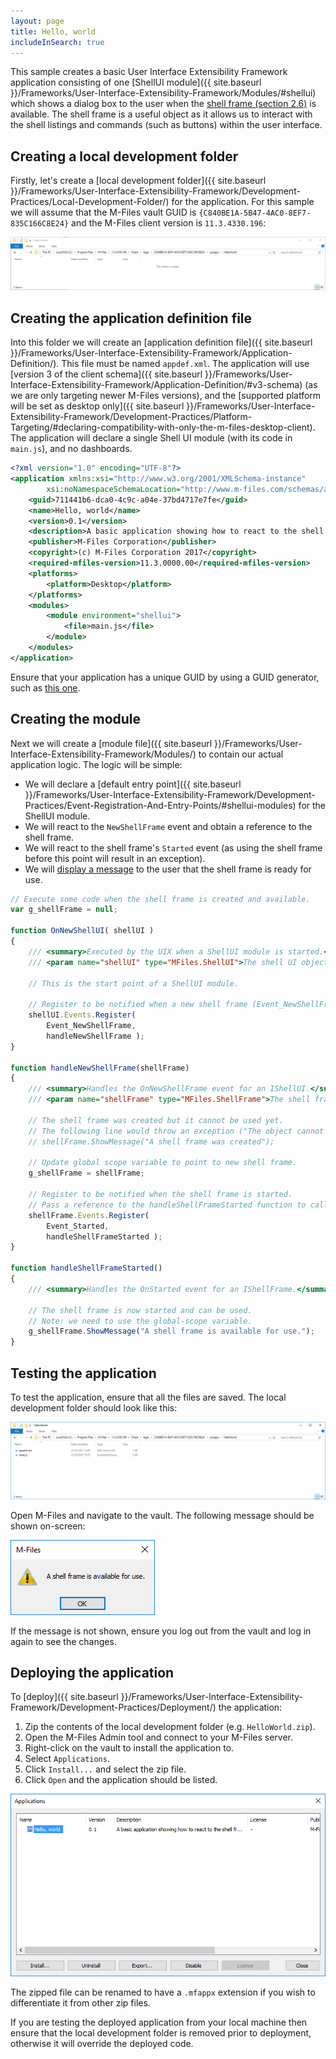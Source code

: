 ```yaml
---
layout: page
title: Hello, world
includeInSearch: true
---
```


This sample creates a basic User Interface Extensibility Framework application consisting of one [ShellUI module]({{ site.baseurl }}/Frameworks/User-Interface-Extensibility-Framework/Modules/#shellui) which shows a dialog box to the user when the [shell frame (section 2.6)](https://www.m-files.com/UI_Extensibility_Framework/index.html#DevGuide.htm) is available.  The shell frame is a useful object as it allows us to interact with the shell listings and commands (such as buttons) within the user interface.

## Creating a local development folder

Firstly, let's create a [local development folder]({{ site.baseurl }}/Frameworks/User-Interface-Extensibility-Framework/Development-Practices/Local-Development-Folder/) for the application.  For this sample we will assume that the M-Files vault GUID is `{C840BE1A-5B47-4AC0-8EF7-835C166C8E24}` and the M-Files client version is `11.3.4330.196`:

![The (empty) local development folder](dev-folder.png)

## Creating the application definition file

Into this folder we will create an [application definition file]({{ site.baseurl }}/Frameworks/User-Interface-Extensibility-Framework/Application-Definition/).  This file must be named `appdef.xml`.  The application will use [version 3 of the client schema]({{ site.baseurl }}/Frameworks/User-Interface-Extensibility-Framework/Application-Definition/#v3-schema) (as we are only targeting newer M-Files versions), and the [supported platform will be set as desktop only]({{ site.baseurl }}/Frameworks/User-Interface-Extensibility-Framework/Development-Practices/Platform-Targeting/#declaring-compatibility-with-only-the-m-files-desktop-client).  The application will declare a single Shell UI module (with its code in `main.js`), and no dashboards.

```xml
<?xml version="1.0" encoding="UTF-8"?>
<application xmlns:xsi="http://www.w3.org/2001/XMLSchema-instance"
		xsi:noNamespaceSchemaLocation="http://www.m-files.com/schemas/appdef-client-v3.xsd">
	<guid>711441b6-dca0-4c9c-a04e-37bd4717e7fe</guid>	
	<name>Hello, world</name>
	<version>0.1</version>
	<description>A basic application showing how to react to the shell frame being available.</description>
	<publisher>M-Files Corporation</publisher>
	<copyright>(c) M-Files Corporation 2017</copyright>
	<required-mfiles-version>11.3.0000.00</required-mfiles-version>
	<platforms>
		<platform>Desktop</platform>
	</platforms>
	<modules>
		<module environment="shellui">
			<file>main.js</file>
		</module>
	</modules>
</application>
```

<p class="note">Ensure that your application has a unique GUID by using a GUID generator, such as <a href="https://guidgenerator.com/">this one</a>.</p>

## Creating the module

Next we will create a [module file]({{ site.baseurl }}/Frameworks/User-Interface-Extensibility-Framework/Modules/) to contain our actual application logic.  The logic will be simple:

* We will declare a [default entry point]({{ site.baseurl }}/Frameworks/User-Interface-Extensibility-Framework/Development-Practices/Event-Registration-And-Entry-Points/#shellui-modules) for the ShellUI module.
* We will react to the `NewShellFrame` event and obtain a reference to the shell frame.
* We will react to the shell frame's `Started` event (as using the shell frame before this point will result in an exception).
* We will [display a message](https://www.m-files.com/UI_Extensibility_Framework/index.html#ShowingMessageBoxes.html) to the user that the shell frame is ready for use.

```javascript
// Execute some code when the shell frame is created and available.
var g_shellFrame = null;
 
function OnNewShellUI( shellUI )
{
	/// <summary>Executed by the UIX when a ShellUI module is started.</summary>
	/// <param name="shellUI" type="MFiles.ShellUI">The shell UI object which was created.</param>
 
	// This is the start point of a ShellUI module.
 
	// Register to be notified when a new shell frame (Event_NewShellFrame) is created.
	shellUI.Events.Register(
		Event_NewShellFrame,
		handleNewShellFrame );
}
 
function handleNewShellFrame(shellFrame)
{
	/// <summary>Handles the OnNewShellFrame event for an IShellUI.</summary>
	/// <param name="shellFrame" type="MFiles.ShellFrame">The shell frame object which was created.</param>
 
	// The shell frame was created but it cannot be used yet.
	// The following line would throw an exception ("The object cannot be accessed, because it is not ready."):
	// shellFrame.ShowMessage("A shell frame was created");
 
	// Update global scope variable to point to new shell frame.
	g_shellFrame = shellFrame;
 
	// Register to be notified when the shell frame is started.
	// Pass a reference to the handleShellFrameStarted function to call when the event is fired.
	shellFrame.Events.Register(
		Event_Started,
		handleShellFrameStarted );
}
 
function handleShellFrameStarted()
{
	/// <summary>Handles the OnStarted event for an IShellFrame.</summary>
 
	// The shell frame is now started and can be used.
	// Note: we need to use the global-scope variable.
	g_shellFrame.ShowMessage("A shell frame is available for use.");
}
```

## Testing the application

To test the application, ensure that all the files are saved.  The local development folder should look like this:

![The local development folder (after file creation)](dev-folder-complete.png)

Open M-Files and navigate to the vault.  The following message should be shown on-screen:

![A message showing that the shell frame is available for use](message.png)

<p class="note">If the message is not shown, ensure you log out from the vault and log in again to see the changes.</p>

## Deploying the application

To [deploy]({{ site.baseurl }}/Frameworks/User-Interface-Extensibility-Framework/Development-Practices/Deployment/) the application:

1. Zip the contents of the local development folder (e.g. `HelloWorld.zip`).
2. Open the M-Files Admin tool and connect to your M-Files server.
3. Right-click on the vault to install the application to.
4. Select `Applications`.
5. Click `Install...` and select the zip file.
6. Click `Open` and the application should be listed.

![The vault applications list showing the installed application](installed.png)

<p class="note">The zipped file can be renamed to have a <code class="highlighter-rouge">.mfappx</code> extension if you wish to differentiate it from other zip files.</p>

<p class="note warning">If you are testing the deployed application from your local machine then ensure that the local development folder is removed prior to deployment, otherwise it will override the deployed code.</p>